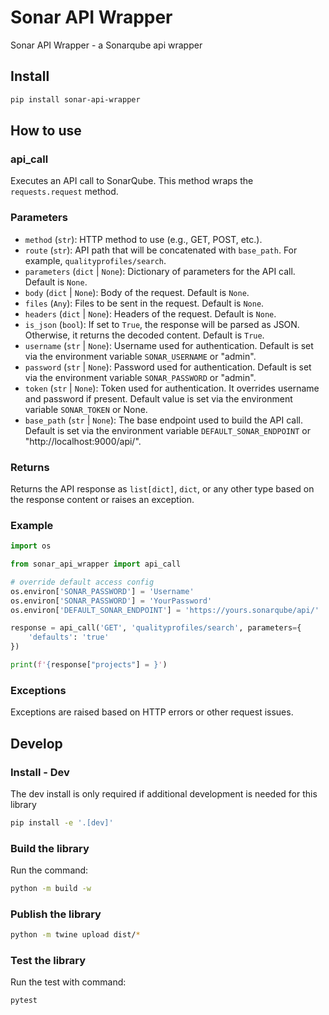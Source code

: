 # Sonar API Wrapper

Sonar API Wrapper - a Sonarqube api wrapper

## Install

```bash
pip install sonar-api-wrapper
``` 

## How to use

### api_call

Executes an API call to SonarQube. This method wraps the `requests.request` method.

### Parameters

- `method` (`str`): HTTP method to use (e.g., GET, POST, etc.).
- `route` (`str`): API path that will be concatenated with `base_path`. For example, `qualityprofiles/search`.
- `parameters` (`dict` | `None`): Dictionary of parameters for the API call. Default is `None`.
- `body` (`dict` | `None`): Body of the request. Default is `None`.
- `files` (`Any`): Files to be sent in the request. Default is `None`.
- `headers` (`dict` | `None`): Headers of the request. Default is `None`.
- `is_json` (`bool`): If set to `True`, the response will be parsed as JSON. Otherwise, it returns the decoded content. Default is `True`.
- `username` (`str` | `None`): Username used for authentication. Default is set via the environment variable `SONAR_USERNAME` or "admin".
- `password` (`str` | `None`): Password used for authentication. Default is set via the environment variable `SONAR_PASSWORD` or "admin".
- `token` (`str` | `None`): Token used for authentication. It overrides username and password if present. Default value is set via the environment variable `SONAR_TOKEN` or None.
- `base_path` (`str` | `None`): The base endpoint used to build the API call. Default is set via the environment variable `DEFAULT_SONAR_ENDPOINT` or "http://localhost:9000/api/".

### Returns

Returns the API response as `list[dict]`, `dict`, or any other type based on the response content or raises an exception.

### Example

```python
import os

from sonar_api_wrapper import api_call

# override default access config
os.environ['SONAR_PASSWORD'] = 'Username'
os.environ['SONAR_PASSWORD'] = 'YourPassword'
os.environ['DEFAULT_SONAR_ENDPOINT'] = 'https://yours.sonarqube/api/'

response = api_call('GET', 'qualityprofiles/search', parameters={
    'defaults': 'true'
})

print(f'{response["projects"] = }')
```

### Exceptions

Exceptions are raised based on HTTP errors or other request issues.

## Develop

### Install - Dev

The dev install is only required if additional development is needed for this library

```bash
pip install -e '.[dev]'
```

### Build the library

Run the command:

```bash
python -m build -w
```

### Publish the library

```bash
python -m twine upload dist/*
```

### Test the library

Run the test with command:

```bash
pytest
```
